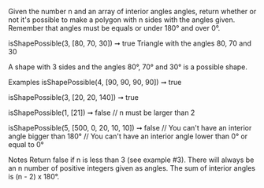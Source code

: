 Given the number n and an array of interior angles angles, return whether or not it's possible to make a polygon with n sides with the angles given. Remember that angles must be equals or under 180° and over 0°.

isShapePossible(3, [80, 70, 30]) ➞ true
Triangle with the angles 80, 70 and 30

A shape with 3 sides and the angles 80°, 70° and 30° is a possible shape.

Examples
isShapePossible(4, [90, 90, 90, 90]) ➞ true

isShapePossible(3, [20, 20, 140]) ➞ true

isShapePossible(1, [21]) ➞ false
// n must be larger than 2

isShapePossible(5, [500, 0, 20, 10, 10]) ➞ false
// You can't have an interior angle bigger than 180°
// You can't have an interior angle lower than 0° or equal to 0°

Notes
Return false if n is less than 3 (see example #3).
There will always be an n number of positive integers given as angles.
The sum of interior angles is (n - 2) x 180°.